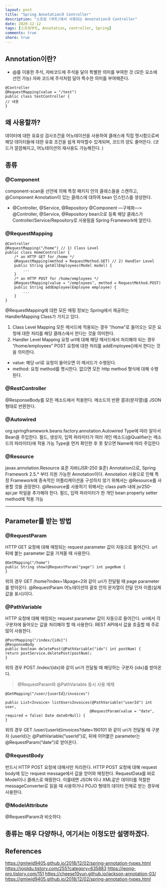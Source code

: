 ```yaml
---
layout: post
title: "Spring Annotation과 Controller"
description: "스프링 (부트)에서 사용되는 Annotation과 Controller"
date: 2020-12-12
tags: [스프링부트, Annotation, controller, Spring]
comments: true
share: true
---
```


## Annotation이란?
- @를 이용한 주석, 자바코드에 주석을 달아 특별한 의미를 부여한 것 (모든 요소에 선언 가능)
자바 코드에 주석처럼 달아 특수한 의미를 부여해준다.
~~~
@Controller
@RequestMapping(value = "/test")
public class testController {
// 내용
}
~~~

## 왜 사용할까?
데이터에 대한 유효성 검사조건을 어노테이션을 사용하여 클래스에 직접 명시함으로써 
해당 데이터들에 대한 유효 조건을 쉽게 파악할수 있게되며, 코드의 양도 줄어든다. 
(코드가 깔끔해지고, 어노테이션의 재사용도 가능해진다. )

## 종류
### @Component
component-scan을 선언에 의해 특정 패키지 안의 클래스들을 스캔하고, @Component Annotation이 있는 클래스에 대하여 bean 인스턴스를 생성한다.

- @Controller, @Service, @Repository
@Component —구체화—> @Controller, @Service, @Repository
bean으로 등록
해당 클래스가 Controller/Service/Repository로 사용됨을 Spring Framework에 알린다.

### @RequestMapping
~~~
@Controller
@RequestMapping("/home") // 1) Class Level
public class HomeController {
    /* an HTTP GET for /home */ 
    @RequestMapping(method = RequestMethod.GET) // 2) Handler Level
    public String getAllEmployees(Model model) {
        ...
    }
    /* an HTTP POST for /home/employees */ 
    @RequestMapping(value = "/employees", method = RequestMethod.POST) 
    public String addEmployee(Employee employee) {
        ...
    }
}
~~~
@RequestMapping에 대한 모든 매핑 정보는 Spring에서 제공하는 HandlerMapping Class가 가지고 있다.
1) Class Level Mapping
모든 메서드에 적용되는 경우
“/home”로 들어오는 모든 요청에 대한 처리를 해당 클래스에서 한다는 것을 의미한다.
2) Handler Level Mapping
요청 url에 대해 해당 메서드에서 처리해야 되는 경우
“/home/employees” POST 요청에 대한 처리를 addEmployee()에서 한다는 것을 의미한다.
- value: 해당 url로 요청이 들어오면 이 메서드가 수행된다.
- method: 요청 method를 명시한다. 없으면 모든 http method 형식에 대해 수행된다.

### @RestController
@ResponseBody를 모든 메소드에서 적용한다.
메소드의 반환 결과(문자열)를 JSON 형태로 반환한다.

### @Autowired
org.springframework.beans.factory.annotation.Autowired
Type에 따라 알아서 Bean을 주입한다.
필드, 생성자, 입력 파라미터가 여러 개인 메소드(@Qualifier는 메소드의 파라미터)에 적용 가능
Type을 먼저 확인한 후 못 찾으면 Name에 따라 주입한다

### @Resource
javax.annotation.Resource
표준 자바(JSR-250 표준) Annotation으로, Spring Framework 2.5.* 부터 지원 가능한 Annotation이다.
Annotation 사용으로 인해 특정 Framework에 종속적인 어플리케이션을 구성하지 않기 위해서는 @Resource를 사용할 것을 권장한다.
@Resource를 사용하기 위해서는 class path 내에 jsr250-api.jar 파일을 추가해야 한다.
필드, 입력 파라미터가 한 개인 bean property setter method에 적용 가능

---
## Parameter를 받는 방법
### @RequestParam
HTTP GET 요청에 대해 매칭되는 request parameter 값이 자동으로 들어간다.
url 뒤에 붙는 parameter 값을 가져올 때 사용한다.
~~~
@GetMapping("/home")
public String show(@RequestParam("page") int pageNum {
}
~~~
위의 경우 GET /home?index=1&page=2와 같이 uri가 전달될 때 page parameter를 받아온다.
@RequestParam 어노테이션의 괄호 안의 문자열이 전달 인자 이름(실제 값을 표시)이다.

### @PathVariable
HTTP 요청에 대해 매칭되는 request parameter 값이 자동으로 들어간다.
uri에서 각 구분자에 들어오는 값을 처리해야 할 때 사용한다.
REST API에서 값을 호출할 때 주로 많이 사용한다.
~~~
@PostMapping("/index/{idx}")
@ResponseBody
public boolean deletePost(@PathVariable("idx") int postNum) {
return postService.deletePost(postNum);
}
~~~
위의 경우 POST /index/{idx}와 같이 uri가 전달될 때 해당하는 구분자 {idx}를 받아온다.
> @RequestParam와 @PathVariable 동시 사용 예제
~~~
@GetMapping("/user/{userId}/invoices")

public List<Invoice> listUsersInvoices(@PathVariable("userId") int user,
	                                  @RequestParam(value = "date", required = false) Date dateOrNull) {
}
~~~
위의 경우 GET /user/{userId}invoices?date=190101 와 같이 uri가 전달될 때
구분자 {userId}는 @PathVariable(“userId”)로,
뒤에 이어붙은 parameter는 @RequestParam(“date”)로 받아온다.

### @RequestBody
반드시 HTTP POST 요청에 대해서만 처리한다.
HTTP POST 요청에 대해 request body에 있는 request message에서 값을 얻어와 매칭한다.
RequestData를 바로 Model이나 클래스로 매핑한다.
이를테면 JSON 이나 XML같은 데이터를 적절한 messageConverter로 읽을 때 사용하거나 POJO 형태의 데이터 전체로 받는 경우에 사용한다.

### @ModelAttribute
@RequestParam과 비슷하다.

종류는 매우 다양하나, 여기서는 이정도만 설명하겠다.
---

## References
https://gmlwjd9405.github.io/2018/12/02/spring-annotation-types.html
https://jojoldu.tistory.com/255?category=635883
https://jeong-pro.tistory.com/151
https://cheese10yun.github.io/jackson-annotation-03/
https://gmlwjd9405.github.io/2018/12/02/spring-annotation-types.html
